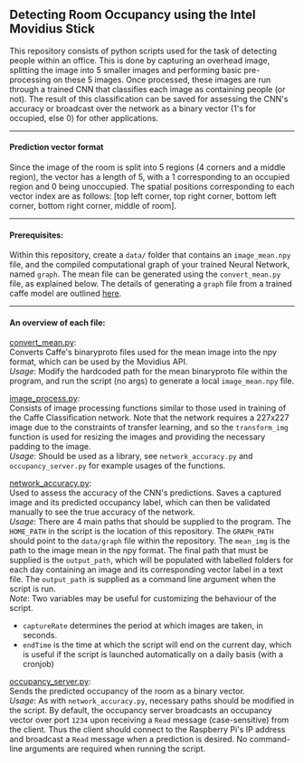 ## Detecting Room Occupancy using the Intel Movidius Stick

This repository consists of python scripts used for the task of detecting people within an office. This is done by capturing an overhead image, splitting the image into 5 smaller images and performing basic pre-processing on these 5 images. Once processed, these images are run through a trained CNN that classifies each image as containing people (or not). The result of this classification can be saved for assessing the CNN's accuracy or broadcast over the network as a binary vector (1's for occupied, else 0) for other applications.
___
#### Prediction vector format
Since the image of the room is split into 5 regions (4 corners and a middle region), the vector has a length of 5, with a 1 corresponding to an occupied region and 0 being unoccupied. The spatial positions corresponding to each vector index are as follows: \[top left corner, top right corner, bottom left corner, bottom right corner, middle of room\].
___
#### Prerequisites:
Within this repository, create a `data/` folder that contains an `image_mean.npy` file, and the compiled computational graph of your trained Neural Network,  named `graph`. The mean file can be generated using the `convert_mean.py` file, as explained below. The details of generating a `graph` file from a trained caffe model are outlined [here](https://movidius.github.io/blog/deploying-custom-caffe-models/).
___
#### An overview of each file:  

[convert_mean.py](https://github.com/sashaDoubov/MovidiusRoomOccupancy/blob/master/convert_mean.py):  
Converts Caffe's binaryproto files used for the mean image into the npy format, which can be used by the Movidius API.  
*Usage*: Modify the hardcoded path for the mean binaryproto file within the program, and run the script (no args) to generate a local `image_mean.npy` file.

[image_process.py](https://github.com/sashaDoubov/MovidiusRoomOccupancy/blob/master/image_process.py):  
Consists of image processing functions similar to those used in training of the Caffe Classification network. Note that the network requires a 227x227 image due to the constraints of transfer learning, and so the `transform_img` function is used for resizing the images and providing the necessary padding to the image.  
*Usage*: Should be used as a library, see `network_accuracy.py` and `occupancy_server.py` for example usages of the functions.

[network_accuracy.py](https://github.com/sashaDoubov/MovidiusRoomOccupancy/blob/master/network_accuracy.py):  
Used to assess the accuracy of the CNN's predictions. Saves a captured image and its predicted occupancy label, which can then be validated manually to see the true accuracy of the network.  
*Usage*: There are 4 main paths that should be supplied to the program. The `HOME_PATH` in the script is the location of this repository. The `GRAPH_PATH` should point to the `data/graph` file within the repository. The `mean_img` is the path to the image mean in the npy format. The final path that must be supplied is the `output_path`, which will be populated with labelled folders for each day containing an image and its corresponding vector label in a text file. The `output_path` is supplied as a command line argument when the script is run.  
*Note*: Two variables may be useful for customizing the behaviour of the script.
* `captureRate` determines the period at which images are taken, in seconds. 
* `endTime` is the time at which the script will end on the current day, which is useful if the script is launched automatically on a daily basis (with a cronjob)

[occupancy_server.py](https://github.com/sashaDoubov/MovidiusRoomOccupancy/blob/master/occupancy_server.py):  
Sends the predicted occupancy of the room as a binary vector.   
*Usage*: As with `network_accuracy.py`, necessary paths should be modified in the script. By default, the occupancy server broadcasts an occupancy vector over port `1234` upon receiving a `Read` message (case-sensitive) from the client. Thus the client should connect to the Raspberry Pi's IP address and broadcast a `Read` message when a prediction is desired. No command-line arguments are required when running the script.
   

